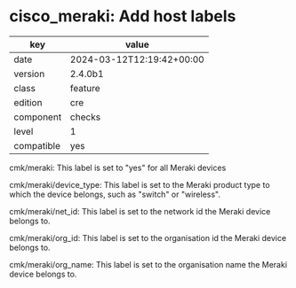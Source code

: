 [//]: # (werk v2)
# cisco_meraki: Add host labels

key        | value
---------- | ---
date       | 2024-03-12T12:19:42+00:00
version    | 2.4.0b1
class      | feature
edition    | cre
component  | checks
level      | 1
compatible | yes

cmk/meraki:
    This label is set to "yes" for all Meraki devices

cmk/meraki/device_type:
    This label is set to the Meraki product type to which the device belongs, such as "switch" or "wireless".

cmk/meraki/net_id:
    This label is set to the network id the Meraki device belongs to.

cmk/meraki/org_id:
    This label is set to the organisation id the Meraki device belongs to.

cmk/meraki/org_name:
    This label is set to the organisation name the Meraki device belongs to.
